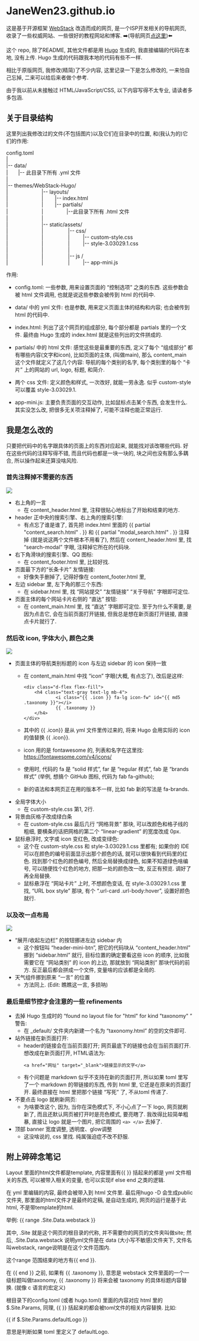 # JaneWen23.github.io

这是基于开源框架 [WebStack](https://github.com/shenweiyan/WebStack-Hugo) 改造而成的网页, 是一个ISP开发相关的导航网页, 收录了一些权威网站、一些很好的教程网站和博客. ➡️(导航网页[点这里](https://janewen23.github.io))⬅️

这个 repo, 除了README, 其他文件都是用 [Hugo](https://github.com/gohugoio/hugo) 生成的, 我直接编辑的代码在本地, 没有上传. Hugo 生成的代码跟我本地的代码有些不一样.

相比于原版网页, 我修改(精简)了不少内容, 这里记录一下是怎么修改的, 一来怕自己忘掉, 二来可以给后来者做个参考.

由于我以前从未接触过 HTML/JavaScript/CSS, 以下内容写得不太专业, 请读者多多包涵.


## 关于目录结构

这里列出我修改过的文件(不包括图片)以及它们在目录中的位置, 和(我认为的)它们的作用:

config.toml  
|  
|-- data/  
|&nbsp; &nbsp; &nbsp; &nbsp;|-- 此目录下所有 .yml 文件  
|  
|-- themes/WebStack-Hugo/  
|&nbsp; &nbsp; &nbsp; &nbsp; &nbsp; &nbsp; &nbsp; &nbsp; &nbsp; &nbsp; &nbsp; &nbsp;|-- layouts/  
|&nbsp; &nbsp; &nbsp; &nbsp; &nbsp; &nbsp; &nbsp; &nbsp; &nbsp; &nbsp; &nbsp; &nbsp;| &nbsp; &nbsp; &nbsp; &nbsp;|-- index.html  
|&nbsp; &nbsp; &nbsp; &nbsp;&nbsp; &nbsp; &nbsp; &nbsp; &nbsp; &nbsp; &nbsp; &nbsp; | &nbsp; &nbsp; &nbsp; &nbsp;|-- partials/  
|&nbsp; &nbsp; &nbsp; &nbsp; &nbsp; &nbsp; &nbsp; &nbsp; &nbsp; &nbsp; &nbsp; &nbsp;| &nbsp; &nbsp; &nbsp; &nbsp; &nbsp; &nbsp; &nbsp; &nbsp;|--此目录下所有 .html 文件  
|&nbsp; &nbsp; &nbsp; &nbsp; &nbsp; &nbsp; &nbsp; &nbsp; &nbsp; &nbsp; &nbsp; &nbsp;|  
|&nbsp; &nbsp; &nbsp; &nbsp; &nbsp; &nbsp; &nbsp; &nbsp; &nbsp; &nbsp; &nbsp; &nbsp;|-- static/assets/  
|&nbsp; &nbsp; &nbsp; &nbsp; &nbsp; &nbsp; &nbsp; &nbsp; &nbsp; &nbsp; &nbsp; &nbsp;| &nbsp; &nbsp; &nbsp; &nbsp; &nbsp; &nbsp; &nbsp; &nbsp; |-- css/  
|&nbsp; &nbsp; &nbsp; &nbsp; &nbsp; &nbsp; &nbsp; &nbsp; &nbsp; &nbsp; &nbsp; &nbsp;| &nbsp; &nbsp; &nbsp; &nbsp; &nbsp; &nbsp; &nbsp; &nbsp; | &nbsp; &nbsp; &nbsp; &nbsp; |-- custom-style.css  
|&nbsp; &nbsp; &nbsp; &nbsp; &nbsp; &nbsp; &nbsp; &nbsp; &nbsp; &nbsp; &nbsp; &nbsp;| &nbsp; &nbsp; &nbsp; &nbsp; &nbsp; &nbsp; &nbsp; &nbsp; | &nbsp; &nbsp; &nbsp; &nbsp; |-- style-3.03029.1.css  
|&nbsp; &nbsp; &nbsp; &nbsp; &nbsp; &nbsp; &nbsp; &nbsp; &nbsp; &nbsp; &nbsp; &nbsp;| &nbsp; &nbsp; &nbsp; &nbsp; &nbsp; &nbsp; &nbsp; &nbsp; |  
|&nbsp; &nbsp; &nbsp; &nbsp; &nbsp; &nbsp; &nbsp; &nbsp; &nbsp; &nbsp; &nbsp; &nbsp;| &nbsp; &nbsp; &nbsp; &nbsp; &nbsp; &nbsp; &nbsp; &nbsp; |-- js /  
|&nbsp; &nbsp; &nbsp; &nbsp; &nbsp; &nbsp; &nbsp; &nbsp; &nbsp; &nbsp; &nbsp; &nbsp;| &nbsp; &nbsp; &nbsp; &nbsp; &nbsp; &nbsp; &nbsp; &nbsp; | &nbsp; &nbsp; &nbsp; &nbsp; |-- app-mini.js

作用:

- config.toml: 一些参数, 用来设置页面的 “控制选项” 之类的东西. 这些参数会被 html 文件调用, 也就是说这些参数会被传到 html 的代码中.

- data/ 中的 yml 文件: 也是参数, 用来定义页面主体的结构和内容; 也会被传到 html 的代码中.

- index.html: 列出了这个网页的组成部分, 每个部分都是 partials 里的一个文件. 最终由 Hugo 生成的 index.html 就是这些列出的文件拼成的.

- partials/ 中的 html 文件: 感觉这些是最重要的东西, 定义了每个 “组成部分” 都有哪些内容(文字和icon), 比如页面的主体, (叫做main), 那么 content_main 这个文件就定义了这几个内容: 导航的每个类别的名字, 每个类别里的每个 “卡片” 上的网站的 url, logo, 标题, 和简介.

- 两个 css 文件: 定义颜色和样式, 一次改好, 就能一劳永逸. 似乎 custom-style 可以覆盖 style-3.03029.1.

- app-mini.js: 主要负责页面的交互动作, 比如鼠标点击某个东西, 会发生什么. 其实没怎么改, 把很多无关项注释掉了, 可能不注释也能正常运行.

## 我是怎么改的

只要把代码中的名字跟具体的页面上的东西对应起来, 就能找对该改哪些代码. 好在这些代码的注释写得不错, 而且代码也都是一块一块的, 块之间也没有那么多耦合, 所以操作起来还算没啥风险.

### 首先注释掉不需要的东西

![](readme_figures/step1.jpg)
- 右上角的一言
  - 在 content_header.html 里, 注释很贴心地标出了开始和结束的地方.
- header 正中央的搜索引擎、右上角的搜索引擎: 
  - 有点忘了谁是谁了, 首先把 index.html 里面的 {{ partial "content_search.html" . }} 和 {{ partial "modal_search.html" . }} 注释掉 (就是说这两个文件根本不用看了), 然后在 content_header.html 里, 找 “search-modal” 字眼, 注释掉它所在的代码块.
- 右下角滑块的搜索引擎、QQ 图标: 
  - 在 content_footer.html 里, 比较好找. 
- 页面最下方的“长条卡片” 友情链接:
  - 好像失手删掉了, 记得好像在 content_footer.html 里,
- 左边 sidebar 里, 左下角的那三个东西:
  - 在 sidebar.html 里, 找 “网站提交” “友情链接” “关于导航” 字眼即可定位.
- 页面主体的每个网站卡片右侧的 “直达” 按钮:
  - 在 content_main.html 里, 找 “直达” 字眼即可定位. 至于为什么不需要, 是因为点击它, 会在当前页面打开链接, 但我总是想在新页面打开链接, 直接点卡片就行了.

### 然后改 icon, 字体大小, 颜色之类

![](readme_figures/step2.jpg)
- 页面主体的导航类别标题的 icon 与左边 sidebar 的 icon 保持一致 
  - 在 content_main.html 中找 “icon” 字眼(大概, 有点忘了), 改后是这样:
  
        <div class="d-flex flex-fill">
            <h4 class="text-gray text-lg mb-4">
                    <i class="{{ .icon }} fa-lg icon-fw" id="{{ md5 .taxonomy }}"></i>
                    {{ .taxonomy }}
            </h4>
        </div>
  - 其中的 {{ .icon}} 是从 yml 文件里传过来的, 将来 Hugo 会用实际的 icon 的值替换 {{ .icon}}.
  - icon 用的是 fontawesome 的, 列表和名字在这里找: https://fontawesome.com/v4/icons/  
  - 使用时, 代码的 fa 是 “solid 样式”, far 是 “regular 样式”, fab 是 “brands 样式” (举例, 想搞个 GitHub 图标, 代码为 fab fa-github); 
  - 新的语法和本网页正在用的版本不一样, 比如 fab 新的写法是 fa-brands.
- 全局字体大小
  - 在 custom-style.css 第1, 2行.
- 背景由灰格子改成绿白条
  - 在 custom-style.css 最后几行 “网格背景” 那块, 可以改颜色和格子线的粗细, 要横条的话把网格的第二个 “linear-gradient” 的宽度改成 0px.
- 鼠标悬浮时, 文字或 icon 变红色, 改成变绿色:
  - 这个在 custom-style.css 和 style-3.03029.1.css 里都有; 如果你的 IDE 可以在颜色的编号前面显示出那个颜色的话, 就可以很快看到代码里的红色. 找到那个红色的颜色编号, 然后全局替换成绿色, 如果不知道绿色啥编号, 可以随便找个红色的地方, 把那一处的颜色改一改, 反正有预览. 调好了再全局替换. 
  - 鼠标悬浮在 “网站卡片” 上时, 不想颜色变话, 在 style-3.03029.1.css 里找, “URL box style” 那块, 有个 “.url-card .url-body:hover”, 设置好颜色就行.


### 以及改一点布局

![](readme_figures/step3.jpg)
- “展开/收起左边栏” 的按钮挪进左边 sidebar 内
  - 这个按钮叫 “header-mini-btn”, 把它的代码块从 “content_header.html” 挪到 “sidebar.html” 就行, 目标位置的确定要看这些 icon 的顺序, 比如我需要它在 “网站类别” 的 icon 的上边, 那就放到 “网站类别” 那块代码的前方. 反正最后都会拼成一个文件, 变量啥的应该都是全局的.
- 天气组件挪到原来 “一言” 的位置
  - 方法同上. (Edit: 瞧瞧这一言, 多损呐)

### 最后是细节控才会注意的一些 refinements
- 去掉 Hugo 生成时的 “found no layout file for "html" for kind "taxonomy" ” 警告:
  - 在 _default/ 文件夹内新建一个名为 “taxonomy.html” 的空的文件即可.
- 站外链接在新页面打开:
  - header的链接会在当前页面打开; 网页最底下的链接也会在当前页面打开. 想改成在新页面打开, HTML语法为: 
    ```
    <a href="网址" target="_blank">链接显示的文字</a>
    ```
  - 有个问题是 markdown 似乎不支持在新的页面打开, 所以如果 toml 里写了一个 markdown 的带链接的东西, 传到 html 里, 它还是在原来的页面打开. 最终直接在 html 里把那个链接 “写死” 了, 不从toml 传递了.    
- 不要点击 logo 就刷新网页:
  - 为啥要改这个, 因为, 当你在深色模式下, 不小心点了一下 logo, 网页就刷新了, 而且还默认网页被打开时是亮色模式, 要亮瞎了. 我改得比较简单粗暴, 直接让 logo 就是一个图片, 把它周围的 `<a> </a>` 去掉了.
- 顶部 banner 宽度调整, 透明度、glow调整
  - 这没啥说的, css 里找. 纯属强迫症不改不舒服.

## 附上碎碎念笔记

Layout 里面的html文件都是template, 内容里面有{{ }} 括起来的都是 yml 文件相关的东西, 可以被带入相关的变量, 也可以实现if else end 之类的逻辑.

在 yml 里编辑的内容, 最终会被带入到 html 文件里. 最后用hugo -D 会生成public文件夹, 那里面的html文件才是最终的定稿, 是自动生成的, 网页的运行是基于此html, 不是带template的html.

举例:
{{ range .Site.Data.webstack }}

其中, .Site 就是这个网页的根目录的代称, 并不需要你的网页的文件夹叫做site; 然后, .Site.Data.webstack 说明yml文件是在 data (大小写不敏感)文件夹下, 文件名叫webstack, range说明是在这个文件范围内.

这个range 范围结束的地方有{{ end }}.

在 {{ end }} 之前, 如果有 {{ .taxonomy }}, 意思是 webstack 文件里面的一个一级标题叫做taxonomy,  {{ .taxonomy }} 将来会被 taxonomy 的具体标题内容替换. (就像 c 语言的宏定义)


根目录下的config.toml (或者 hugo.toml) 里面的内容对应 html 里的 $.Site.Params, 同理, {{ }} 括起来的都会被toml文件的相关内容替换. 比如:

{{ if $.Site.Params.defaultLogo }}

意思是判断如果 toml 里定义了 defaultLogo.





